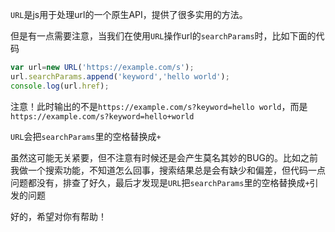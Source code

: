 
  
`URL`是js用于处理url的一个原生API，提供了很多实用的方法。

但是有一点需要注意，当我们在使用`URL`操作url的`searchParams`时，比如下面的代码

```javascript
var url=new URL('https://example.com/s');
url.searchParams.append('keyword','hello world');
console.log(url.href);
```

注意！此时输出的不是`https://example.com/s?keyword=hello world`，而是`https://example.com/s?keyword=hello+world`

`URL`会把`searchParams`里的空格替换成`+`

虽然这可能无关紧要，但不注意有时候还是会产生莫名其妙的BUG的。比如之前我做一个搜索功能，不知道怎么回事，搜索结果总是会有缺少和偏差，但代码一点问题都没有，排查了好久，最后才发现是`URL`把`searchParams`里的空格替换成`+`引发的问题

好的，希望对你有帮助！